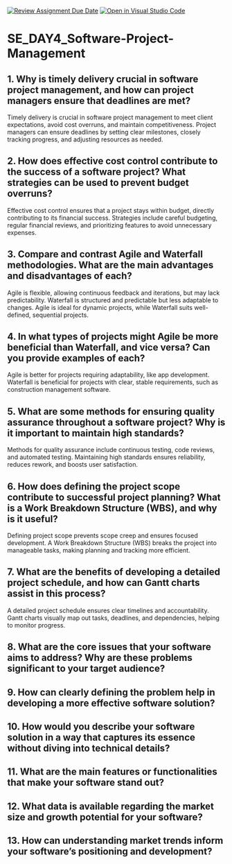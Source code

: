 [![Review Assignment Due Date](https://classroom.github.com/assets/deadline-readme-button-22041afd0340ce965d47ae6ef1cefeee28c7c493a6346c4f15d667ab976d596c.svg)](https://classroom.github.com/a/9pw6JKcu)
[![Open in Visual Studio Code](https://classroom.github.com/assets/open-in-vscode-2e0aaae1b6195c2367325f4f02e2d04e9abb55f0b24a779b69b11b9e10269abc.svg)](https://classroom.github.com/online_ide?assignment_repo_id=15842530&assignment_repo_type=AssignmentRepo)

# SE_DAY4_Software-Project-Management

## 1. Why is timely delivery crucial in software project management, and how can project managers ensure that deadlines are met?

Timely delivery is crucial in software project management to meet client expectations, avoid cost overruns, and maintain competitiveness. Project managers can ensure deadlines by setting clear milestones, closely tracking progress, and adjusting resources as needed.

## 2. How does effective cost control contribute to the success of a software project? What strategies can be used to prevent budget overruns?

Effective cost control ensures that a project stays within budget, directly contributing to its financial success. Strategies include careful budgeting, regular financial reviews, and prioritizing features to avoid unnecessary expenses.

## 3. Compare and contrast Agile and Waterfall methodologies. What are the main advantages and disadvantages of each?

Agile is flexible, allowing continuous feedback and iterations, but may lack predictability. Waterfall is structured and predictable but less adaptable to changes. Agile is ideal for dynamic projects, while Waterfall suits well-defined, sequential projects.

## 4. In what types of projects might Agile be more beneficial than Waterfall, and vice versa? Can you provide examples of each?

Agile is better for projects requiring adaptability, like app development. Waterfall is beneficial for projects with clear, stable requirements, such as construction management software.

## 5. What are some methods for ensuring quality assurance throughout a software project? Why is it important to maintain high standards?

Methods for quality assurance include continuous testing, code reviews, and automated testing. Maintaining high standards ensures reliability, reduces rework, and boosts user satisfaction.

## 6. How does defining the project scope contribute to successful project planning? What is a Work Breakdown Structure (WBS), and why is it useful?

Defining project scope prevents scope creep and ensures focused development. A Work Breakdown Structure (WBS) breaks the project into manageable tasks, making planning and tracking more efficient.

## 7. What are the benefits of developing a detailed project schedule, and how can Gantt charts assist in this process?

A detailed project schedule ensures clear timelines and accountability. Gantt charts visually map out tasks, deadlines, and dependencies, helping to monitor progress.

## 8. What are the core issues that your software aims to address? Why are these problems significant to your target audience?

## 9. How can clearly defining the problem help in developing a more effective software solution?

## 10. How would you describe your software solution in a way that captures its essence without diving into technical details?

## 11. What are the main features or functionalities that make your software stand out?

## 12. What data is available regarding the market size and growth potential for your software?

## 13. How can understanding market trends inform your software’s positioning and development?
